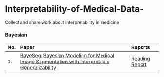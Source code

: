 # Interpretability-of-Medical-Data-
Collect and share work about interpretability in medicine


### Bayesian
| No. | Paper | Reports |
|:--- |:---   |:---     |
|1.   |[BayeSeg: Bayesian Modeling for Medical Image Segmentation with Interpretable Generalizability](https://arxiv.org/abs/2303.01710 "paper link")|[Reading Report](https://github.com/xiaovhua/Interpretability-of-Medical-Data-/blob/main/ReadingReport/BayeSeg.md "reading report by author")|
